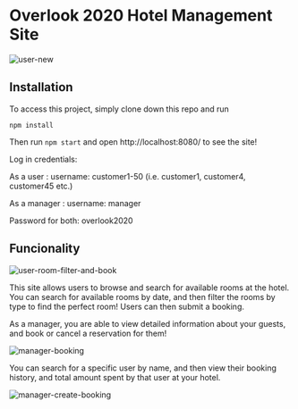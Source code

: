 # Overlook 2020 Hotel Management Site

![user-new](https://user-images.githubusercontent.com/58377277/79931671-c0f35a00-8408-11ea-8270-2f51ed22bdc6.gif)

## Installation 

 To access this project, simply clone down this repo and run
 
 ```npm install```
 
 Then run ```npm start``` and open http://localhost:8080/ to see the site!
 
 Log in credentials:
 
 As a user : username: customer1-50 (i.e. customer1, customer4, customer45 etc.)
 
 As a manager : username: manager
 
 Password for both: overlook2020
 
 ## Funcionality 
 
 ![user-room-filter-and-book](https://user-images.githubusercontent.com/58377277/79931415-3579c900-8408-11ea-917f-67149f6f89ae.gif)
 
 This site allows users to browse and search for available rooms at the hotel. You can search for available rooms by date, and then filter the rooms by type to find the perfect room! Users can then submit a booking. 
 
 As a manager, you are able to view detailed information about your guests, and book or cancel a reservation for them!
 
 ![manager-booking](https://user-images.githubusercontent.com/58377277/79931334-04999400-8408-11ea-997a-44c4b7d0c870.gif)
 
 You can search for a specific user by name, and then view their booking history, and total amount spent by that user at your hotel.
 
 ![manager-create-booking](https://user-images.githubusercontent.com/58377277/79931463-4c202000-8408-11ea-88a3-08099be500e2.gif)
 

